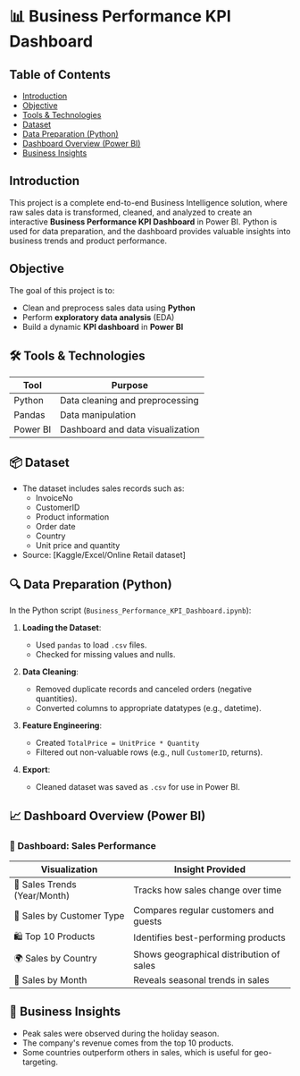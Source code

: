 # 📊 Business Performance KPI Dashboard

## Table of Contents
- [Introduction](#Introduction)
- [Objective](#Objective)
- [Tools & Technologies](#Tools-&-Technologies)
- [Dataset](#Dataset)
- [Data Preparation (Python)](#Data-Preparation-(Python))
- [Dashboard Overview (Power BI)](#Dashboard-Overview-(Power-BI))
- [Business Insights](#Business-Insights)

## Introduction
This project is a complete end-to-end Business Intelligence solution, where raw sales data is transformed, cleaned, and analyzed to create an interactive **Business Performance KPI Dashboard** in Power BI. Python is used for data preparation, and the dashboard provides valuable insights into business trends and product performance.

## Objective

The goal of this project is to:
- Clean and preprocess sales data using **Python**
- Perform **exploratory data analysis** (EDA)
- Build a dynamic **KPI dashboard** in **Power BI**

## 🛠️ Tools & Technologies

| Tool          | Purpose                                  |
|---------------|------------------------------------------|
| Python        | Data cleaning and preprocessing          |
| Pandas        | Data manipulation                        |
| Power BI      | Dashboard and data visualization         |

## 📦 Dataset

- The dataset includes sales records such as:
  - InvoiceNo
  - CustomerID
  - Product information
  - Order date
  - Country
  - Unit price and quantity
- Source: [Kaggle/Excel/Online Retail dataset]

## 🔍 Data Preparation (Python)

In the Python script (`Business_Performance_KPI_Dashboard.ipynb`):

1. **Loading the Dataset**:
   - Used `pandas` to load `.csv` files.
   - Checked for missing values and nulls.

2. **Data Cleaning**:
   - Removed duplicate records and canceled orders (negative quantities).
   - Converted columns to appropriate datatypes (e.g., datetime).

3. **Feature Engineering**:
   - Created `TotalPrice = UnitPrice * Quantity`
   - Filtered out non-valuable rows (e.g., null `CustomerID`, returns).

4. **Export**:
   - Cleaned dataset was saved as `.csv` for use in Power BI.


## 📈 Dashboard Overview (Power BI)

### 📌 Dashboard: Sales Performance

| Visualization                  | Insight Provided                                     |
|-------------------------------|------------------------------------------------------|
| 📆 Sales Trends (Year/Month)  | Tracks how sales change over time                   |
| 👥 Sales by Customer Type     | Compares regular customers and guests               |
| 🛍️ Top 10 Products            | Identifies best-performing products                 |
| 🌍 Sales by Country           | Shows geographical distribution of sales            |
| 📅 Sales by Month             | Reveals seasonal trends in sales                    |


## 🎯 Business Insights

- Peak sales were observed during the holiday season.
- The company's revenue comes from the top 10 products.
- Some countries outperform others in sales, which is useful for geo-targeting.
